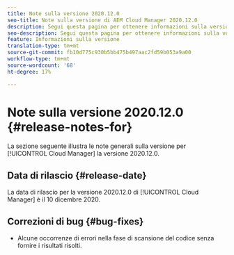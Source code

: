 ```yaml
---
title: Note sulla versione 2020.12.0
seo-title: Note sulla versione di AEM Cloud Manager 2020.12.0
description: Segui questa pagina per ottenere informazioni sulla versione 2020.12.0 di Cloud Manager
seo-description: Segui questa pagina per ottenere informazioni sulla versione 2020.12.0 di AEM Cloud Manager
feature: Informazioni sulla versione
translation-type: tm+mt
source-git-commit: fb10d775c930b5bb475b497aac2fd59b053a9a00
workflow-type: tm+mt
source-wordcount: '68'
ht-degree: 17%

---
```


# Note sulla versione 2020.12.0 {#release-notes-for}

La sezione seguente illustra le note generali sulla versione per [!UICONTROL Cloud Manager] la versione 2020.12.0.

## Data di rilascio {#release-date}

La data di rilascio per la versione 2020.12.0 di [!UICONTROL Cloud Manager] è il 10 dicembre 2020.

## Correzioni di bug {#bug-fixes}

* Alcune occorrenze di errori nella fase di scansione del codice senza fornire i risultati risolti.
